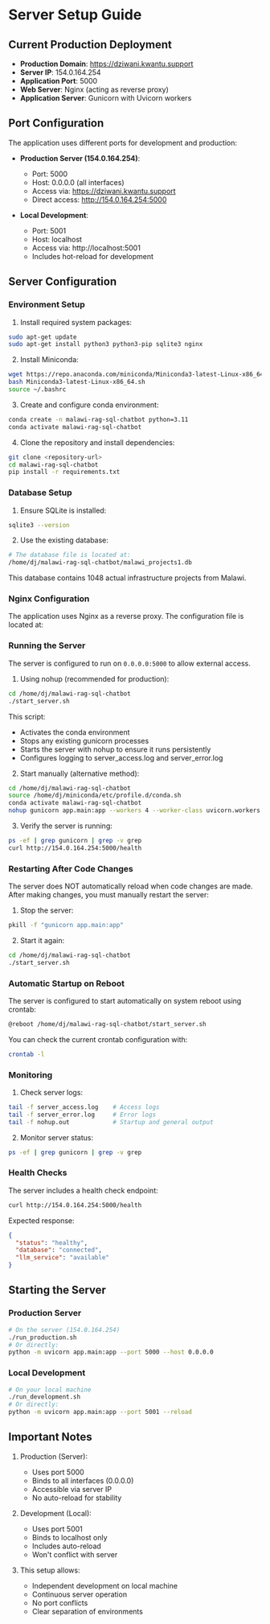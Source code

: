 # Server Setup Guide

## Current Production Deployment

- **Production Domain**: https://dziwani.kwantu.support
- **Server IP**: 154.0.164.254
- **Application Port**: 5000
- **Web Server**: Nginx (acting as reverse proxy)
- **Application Server**: Gunicorn with Uvicorn workers

## Port Configuration

The application uses different ports for development and production:

- **Production Server (154.0.164.254)**:
  - Port: 5000
  - Host: 0.0.0.0 (all interfaces)
  - Access via: https://dziwani.kwantu.support
  - Direct access: http://154.0.164.254:5000

- **Local Development**:
  - Port: 5001
  - Host: localhost
  - Access via: http://localhost:5001
  - Includes hot-reload for development

## Server Configuration

### Environment Setup

1. Install required system packages:
```bash
sudo apt-get update
sudo apt-get install python3 python3-pip sqlite3 nginx
```

2. Install Miniconda:
```bash
wget https://repo.anaconda.com/miniconda/Miniconda3-latest-Linux-x86_64.sh
bash Miniconda3-latest-Linux-x86_64.sh
source ~/.bashrc
```

3. Create and configure conda environment:
```bash
conda create -n malawi-rag-sql-chatbot python=3.11
conda activate malawi-rag-sql-chatbot
```

4. Clone the repository and install dependencies:
```bash
git clone <repository-url>
cd malawi-rag-sql-chatbot
pip install -r requirements.txt
```

### Database Setup

1. Ensure SQLite is installed:
```bash
sqlite3 --version
```

2. Use the existing database:
```bash
# The database file is located at:
/home/dj/malawi-rag-sql-chatbot/malawi_projects1.db
```

This database contains 1048 actual infrastructure projects from Malawi.

### Nginx Configuration

The application uses Nginx as a reverse proxy. The configuration file is located at:

### Running the Server

The server is configured to run on `0.0.0.0:5000` to allow external access.

1. Using nohup (recommended for production):
```bash
cd /home/dj/malawi-rag-sql-chatbot
./start_server.sh
```

This script:
- Activates the conda environment
- Stops any existing gunicorn processes
- Starts the server with nohup to ensure it runs persistently
- Configures logging to server_access.log and server_error.log

2. Start manually (alternative method):
```bash
cd /home/dj/malawi-rag-sql-chatbot
source /home/dj/miniconda/etc/profile.d/conda.sh
conda activate malawi-rag-sql-chatbot
nohup gunicorn app.main:app --workers 4 --worker-class uvicorn.workers.UvicornWorker --bind 0.0.0.0:5000 --access-logfile server_access.log --error-logfile server_error.log --log-level info > nohup.out 2>&1 &
```

3. Verify the server is running:
```bash
ps -ef | grep gunicorn | grep -v grep
curl http://154.0.164.254:5000/health
```

### Restarting After Code Changes

The server does NOT automatically reload when code changes are made. After making changes, you must manually restart the server:

1. Stop the server:
```bash
pkill -f "gunicorn app.main:app"
```

2. Start it again:
```bash
cd /home/dj/malawi-rag-sql-chatbot
./start_server.sh
```

### Automatic Startup on Reboot

The server is configured to start automatically on system reboot using crontab:

```bash
@reboot /home/dj/malawi-rag-sql-chatbot/start_server.sh
```

You can check the current crontab configuration with:
```bash
crontab -l
```

### Monitoring

1. Check server logs:
```bash
tail -f server_access.log    # Access logs
tail -f server_error.log     # Error logs
tail -f nohup.out            # Startup and general output
```

2. Monitor server status:
```bash
ps -ef | grep gunicorn | grep -v grep
```

### Health Checks

The server includes a health check endpoint:
```bash
curl http://154.0.164.254:5000/health
```

Expected response:
```json
{
  "status": "healthy",
  "database": "connected",
  "llm_service": "available"
}
```

## Starting the Server

### Production Server
```bash
# On the server (154.0.164.254)
./run_production.sh
# Or directly:
python -m uvicorn app.main:app --port 5000 --host 0.0.0.0
```

### Local Development
```bash
# On your local machine
./run_development.sh
# Or directly:
python -m uvicorn app.main:app --port 5001 --reload
```

## Important Notes

1. Production (Server):
   - Uses port 5000
   - Binds to all interfaces (0.0.0.0)
   - Accessible via server IP
   - No auto-reload for stability

2. Development (Local):
   - Uses port 5001
   - Binds to localhost only
   - Includes auto-reload
   - Won't conflict with server

3. This setup allows:
   - Independent development on local machine
   - Continuous server operation
   - No port conflicts
   - Clear separation of environments
